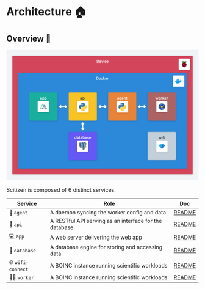 # Architecture 🏠

## Overview 👀

![Schema](docs/assets/architecture.png)

Scitizen is composed of 6 distinct services.

| Service             | Role                                                   | Doc                                |
|---------------------|--------------------------------------------------------|------------------------------------|
| 👮 `agent`          | A daemon syncing the worker config and data            | [README](agent/README.md)          |
| 🚦 `api`            | A RESTful API serving as an interface for the database | [README](api/README.md)            |
| 💻 `app`            | A web server delivering the web app                    | [README](app/README.md)            |
| 💾 `database`       | A database engine for storing and accessing data       | [README](database/README.md)       |
| 🌐 `wifi-connect`   | A BOINC instance running scientific workloads          | [README](wifi-connect/README.md)   |
| 👷‍♂️ `worker`         | A BOINC instance running scientific workloads          | [README](worker/README.md)         |
